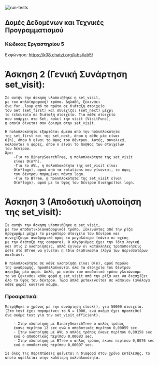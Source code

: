 ![run-tests](../../workflows/run-tests/badge.svg)

## Δομές Δεδομένων και Τεχνικές Προγραμματισμού

### Κώδικας Εργαστηρίου 5

Εκφώνηση: https://k08.chatzi.org/labs/lab5/ 


# Άσκηση 2 (Γενική Συνάρτηση set_visit):
    Σε αυτήν την άσκηση υλοποιήθηκε η set_visit,
    με τον απλό(προφανή) τρόπο. Δηλαδή, ξεκινάει
    ένα for..loop από το πρώτο σε διάταξη στοιχείο
    του Set (set_first) και συνεχίζει (set_next) μέχρι
    το τελευταίο σε διάταξη στοιχείο. Για κάθε στοιχείο
    που υπάρχει στο Set, καλεί την visit (VisitFunc),
    η οποία δίνεται σαν όρισμα στην set_visit.

    Η πολυπλοκότητα εξαρτάται άμεσα από την πολυπλοκότητα
    της set_first και της set_next, όπου η κάθε μία είναι
    O(h), όπου h είναι το ύψος του δέντρου. Αυτές, συνολικά,
    καλούνται n φορές, όπου n είναι το πλήθος των στοιχείων
    του δέντρου.
    Άρα:
        -Για το BinarySearchTree, η πολυπλοκότητα της set_visit
        είναι O(n*h).
        -Για το AVL, η πολυπλοκότητα της set_visit είναι
        O(n*logn), αφού από τα rotations που γίνονται, το ύψος
        του δέντρου παραμένει πάντα logn.
        -Για το BTree, η πολυπλοκότητα της set_visit είναι
        O(n*logn), αφού με το ύψος του δέντρου διατηρείται logn.

# Άσκηση 3 (Αποδοτική υλοποίηση της set_visit):
    Σε αυτήν την άσκηση υλοποιήθηκε η set_visit,
    με τον αποδοτικό(αναδρομικό) τρόπο. Ξεκινώντας από την ρίζα
    προχωράμε μέχρι το μικρότερο στοιχείο του δέντρου και
    συνεχίζουμε αναδρομικά προς το μεγαλύτερο (πάντα σε σχέση
    με την διάταξη της compare). Ο αλγόριθμος έχει την ίδια λογική
    και στις 2 υλοποιήσεις, απλά έγιναν οι κατάλληλες τροποποιήσεις
    ώστε στο BTree να γίνεται η ίδια διαδικασία (λόγω των περισσοτέρων
    παιδιών).

    Η πολυπλοκότητα σε κάθε υλοποίηση είναι O(n), αφού παρόλο
    της αναδρομής, προσπελαύνονται όλα τα στοιχεία του δέντρου
    ακριβώς μία φορά. Απλά, με αυτόν τον αποδοτικό τρόπο γλυτώνουμε
    το να ξεκινάει κάθε φορά η set_visit από την ρίζα και να διασχίζει
    όλο το ύψος του δέντρου. Τώρα απλά μετακινείται σε κάποιον (ανάλογα
    κάθε φορά) κοντινό κόμβο.

### Προαιρετικά:
    Μετρήθηκε ο χρόνος με την συνάρτηση clock(), για 50000 στοιχεία.
    (Στα test έχει παραμείνει το Ν = 1000, ενώ ακόμα έχει προστεθεί
    ένα ακόμα test για την set_visit_efficient).

        - Στην υλοποίηση με BinarySearchTree ο απλός τρόπος
        έκανε περίπου 12 sec ενώ ο αποδοτικός περίπου 0,00059 sec.
        - Στην υλοποίηση με AVL ο απλός τρόπος έκανε περίπου 0,00158 sec
        ενώ ο αποδοτικός περίπου 0,00083 sec.
        - Στην υλοποίηση με BTree ο απλός τρόπος έκανε περίπου 0,0076 sec
        ενώ ο αποδοτικός περίπου 0,00097 sec.

    Σε όλες τις περιπτώσεις φαίνεται η διαφορά στον χρόνο εκτέλεσης, το
    οποίο οφείλεται στην καλύτερη πολυπλοκότητα.
